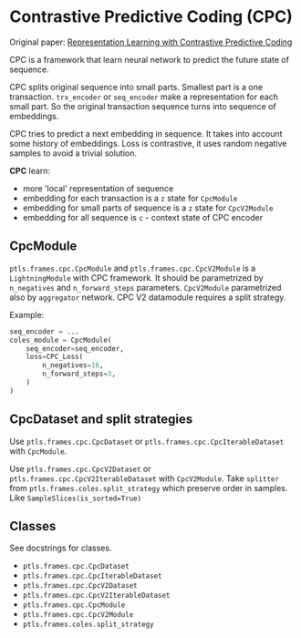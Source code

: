 # Contrastive Predictive Coding (CPC)

Original paper: [Representation Learning with Contrastive Predictive Coding](https://arxiv.org/abs/1807.03748)

CPC is a framework that learn neural network to predict the future state of sequence.

CPC splits original sequence into small parts. Smallest part is a one transaction.
`trx_encoder` or `seq_encoder` make a representation for each small part.
So the original transaction sequence turns into sequence of embeddings.

CPC tries to predict a next embedding in sequence. It takes into account some history of embeddings.
Loss is contrastive, it uses random negative samples to avoid a trivial solution.

**CPC** learn:

- more 'local' representation of sequence
- embedding for each transaction is a `z` state for `CpcModule`
- embedding for small parts of sequence is a `z` state for `CpcV2Module`
- embedding for all sequence is `c` - context state of CPC encoder


## CpcModule
`ptls.frames.cpc.CpcModule` and `ptls.frames.cpc.CpcV2Module` is a `LightningModule` with CPC framework.
It should be parametrized by `n_negatives` and `n_forward_steps` parameters.
`CpcV2Module` parametrized also by `aggregator` network.
CPC V2 datamodule requires a split strategy.

Example:
```python
seq_encoder = ...
coles_module = CpcModule(
    seq_encoder=seq_encoder,
    loss=CPC_Loss(
        n_negatives=16,
        n_forward_steps=3,
    )
)
```

## CpcDataset and split strategies
Use `ptls.frames.cpc.CpcDataset` or `ptls.frames.cpc.CpcIterableDataset` with `CpcModule`.

Use `ptls.frames.cpc.CpcV2Dataset` or `ptls.frames.cpc.CpcV2IterableDataset` with `CpcV2Module`. 
Take `splitter` from `ptls.frames.coles.split_strategy` which preserve order in samples.
Like `SampleSlices(is_sorted=True)`

## Classes
See docstrings for classes.

- `ptls.frames.cpc.CpcDataset`
- `ptls.frames.cpc.CpcIterableDataset`
- `ptls.frames.cpc.CpcV2Dataset`
- `ptls.frames.cpc.CpcV2IterableDataset`
- `ptls.frames.cpc.CpcModule`
- `ptls.frames.cpc.CpcV2Module`
- `ptls.frames.coles.split_strategy`
